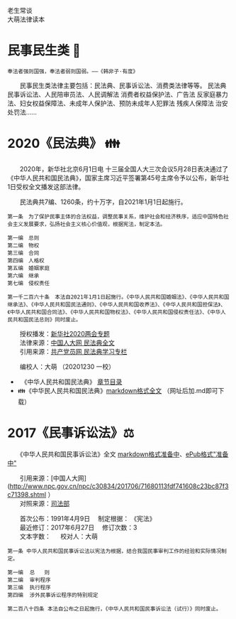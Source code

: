 老生常谈  
大萌法律读本

民事民生类 📙
=============

	奉法者强则国强，奉法者弱则国弱。——《韩非子·有度》

　　民事民生类法律主要包括：民法典、民事诉讼法、消费类法律等等。
	民法典	民事诉讼法、人民陪审员法、人民调解法
	消费者权益保护法、广告法	反家庭暴力法、妇女权益保障法、未成年人保护法、预防未成年人犯罪法	残疾人保障法	治安处罚法……

2020《民法典》 👪
=================

　　2020年，新华社北京6月1日电 十三届全国人大三次会议5月28日表决通过了《中华人民共和国民法典》，国家主席习近平签署第45号主席令予以公布，新华社1日受权全文播发这部法律。

　　民法典共7编、1260条，约十万字，自2021年1月1日起施行。

	第一条　为了保护民事主体的合法权益，调整民事关系，维护社会和经济秩序，适应中国特色社会主义发展要求，弘扬社会主义核心价值观，根据宪法，制定本法。
	
	第一编　总则
	第二编　物权
	第三编　合同
	第四编　人格权
	第五编　婚姻家庭
	第六编　继承
	第七编　侵权责任
	
	第一千二百六十条　本法自2021年1月1日起施行。《中华人民共和国婚姻法》、《中华人民共和国继承法》、《中华人民共和国民法通则》、《中华人民共和国收养法》、《中华人民共和国担保法》、《中华人民共和国合同法》、《中华人民共和国物权法》、《中华人民共和国侵权责任法》、《中华人民共和国民法总则》同时废止。

　　授权播发：[新华社2020两会专题](http://www.xinhuanet.com/politics/2020lh/2020-06/01/c_1126059885.htm )  
　　法律来源：[中国人大网 民法典全文](http://www.npc.gov.cn/npc/c30834/202006/75ba6483b8344591abd07917e1d25cc8.shtml )  
　　引用来源：[共产党员网 民法典学习专栏](http://www.12371.cn/special/mfd/ )

　　编校人：大萌 （20201230 一校）

+ 　《中华人民共和国民法典》 [章节目录](2020-minfadian-0-mulu.txt )
+ 👪《中华民人民共和国民法典》[markdown格式全文](2020-minfadian-1-12371.txt ) （网址后加.md即可下载）


2017《民事诉讼法》⚖
====================

　　《中华人民共和国民事诉讼法》全文 [markdown格式准备中]()、[ePub格式"准备中"]()

　　引用来源：[中国人大网](http://www.npc.gov.cn/npc/c30834/201706/71680113fdf741608c23bc87f3c71398.shtml ）  
　　对照来源：[司法部](http://www.moj.gov.cn/Department/content/2018-12/25/357_182594.html )  

　　首次公布：1991年4月9日　	制定根据： 《宪法》  
　　最近修订：2017年6月27日　	修订次数：3  
　　文本字数：		　	校对人：大萌  
	
	第一条 中华人民共和国民事诉讼法以宪法为根据，结合我国民事审判工作的经验和实际情况制定。
	
	第一编  总   则
	第二编  审判程序
	第三编  执行程序
	第四编  涉外民事诉讼程序的特别规定
	
	第二百八十四条 本法自公布之日起施行，《中华人民共和国民事诉讼法（试行）》同时废止。
